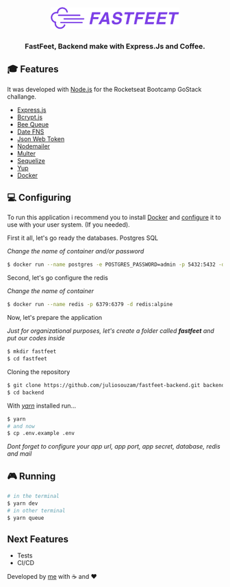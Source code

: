 <h1 align="center">
  <img alt="Fastfeet" title="Fastfeet" src=".github/logo.png" width="300px" />
</h1>
<h3 align="center">
  FastFeet, Backend make with Express.Js and Coffee.
</h3>

## :mortar_board: Features

It was developed with [Node.js](https://nodejs.org/en/) for the Rocketseat Bootcamp GoStack challange.

- [Express.js](https://github.com/expressjs/express)
- [Bcrypt.js](https://github.com/dcodeIO/bcrypt.js#readme)
- [Bee Queue](https://github.com/bee-queue/bee-queue)
- [Date FNS](https://github.com/date-fns/date-fns)
- [Json Web Token](https://github.com/auth0/node-jsonwebtoken#readme)
- [Nodemailer](https://github.com/nodemailer/nodemailer)
- [Multer](https://github.com/expressjs/multer)
- [Sequelize](https://sequelize.org/)
- [Yup](https://github.com/jquense/yup)
- [Docker](https://docs.docker.com/install/)

## :computer: Configuring

To run this application i recommend you to install [Docker](https://docs.docker.com/install/) and [configure](https://docs.docker.com/install/linux/linux-postinstall/) it to use with your user system. (If you needed).

First it all, let's go ready the databases.
Postgres SQL

_Change the name of container and/or password_

```sh
$ docker run --name postgres -e POSTGRES_PASSWORD=admin -p 5432:5432 -d postgres
```

Second, let's go configure the redis

_Change the name of container_

```sh
$ docker run --name redis -p 6379:6379 -d redis:alpine
```

Now, let's prepare the application

_Just for organizational purposes, let's create a folder called **fastfeet** and put our codes inside_

```sh
$ mkdir fastfeet
$ cd fastfeet
```

Cloning the repository

```sh
$ git clone https://github.com/juliosouzam/fastfeet-backend.git backend
$ cd backend
```

With [_yarn_](https://classic.yarnpkg.com/en/docs/install) installed run...

```sh
$ yarn
# and now
$ cp .env.example .env
```

_Dont forget to configure your app url, app port, app secret, database, redis and mail_

## :video_game: Running

```sh
# in the terminal
$ yarn dev
# in other terminal
$ yarn queue
```

## Next Features

- Tests
- CI/CD

Developed by [me](https://github.com/juliosouzam) with :coffee: and :heart:
